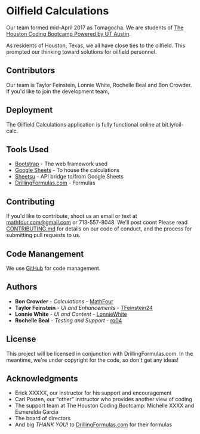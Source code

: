 # Oilfield Calculations

Our team formed mid-April 2017 as Tomagocha. We are students of [The Houston Coding Bootcamp Powered by UT Austin](https://houston.codingbootcamp.utexas.edu/).

As residents of Houston, Texas, we all have close ties to the oilfield. This prompted our thinking toward solutions for oilfield personnel.

## Contributors

Our team is Taylor Feinstein, Lonnie White, Rochelle Beal and Bon Crowder. If you'd like to join the development team, 

## Deployment

The Oilfield Calculations application is fully functional online at bit.ly/oil-calc. 

## Tools Used

* [Bootstrap](http://getbootstrap.com/) - The web framework used
* [Google Sheets](https://www.google.com/sheets/about/) - To house the calculations
* [Sheetsu](https://sheetsu.com/) - API bridge to/from Google Sheets
* [DrillingFormulas.com](http://drillingformulas.com) - Formulas

## Contributing

If you'd like to contribute, shoot us an email or text at mathfour.com@gmail.com or 713-557-8048. We'll post coont
Please read [CONTRIBUTING.md](Oilfield-Calculations/CONTRIBUTING.md) for details on our code of conduct, and the process for submitting pull requests to us.

## Code Manangement

We use [GitHub](http://github.com/) for code management.

## Authors

* **Bon Crowder** - *Calculations* - [MathFour](https://github.com/mathfour)
* **Taylor Feinstein** - *UI and Enhancements* - [TFeinstein24](https://github.com/TFeinstein24)
* **Lonnie White** - *UI and Content* - [LonnieWhite](https://github.com/LonnieWhite)
* **Rochelle Beal** - *Testing and Support* - [ro04](https://github.com/ro04)

## License

This project will be licensed in conjunction with DrillingFormulas.com. In the meantime, we're under copyright for the code, so don't get any ideas! 

## Acknowledgments

* Erick XXXXX, our instructor for his support and encouragement
* Carl Posten, our "other" instructor who provides another view of coding
* The support team at The Houston Coding Bootcamp: Michelle XXXX and Esmerelda Garcia
* The board of directors 
* And big *THANK YOU!* to [DrillingFormulas.com](http://www.drillingformulas.com/) for their formulas

